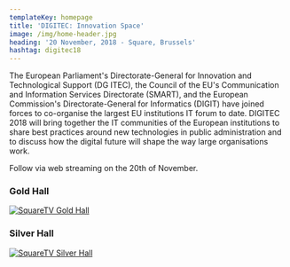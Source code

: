 ```yaml
---
templateKey: homepage
title: 'DIGITEC: Innovation Space'
image: /img/home-header.jpg
heading: '20 November, 2018 - Square, Brussels'
hashtag: digitec18
---
```


The European Parliament's Directorate-General for Innovation and Technological Support (DG ITEC), the Council of the EU's Communication and Information Services Directorate (SMART), and the European Commission's Directorate-General for Informatics (DIGIT) have joined forces to co-organise the largest EU institutions IT forum to date. DIGITEC 2018 will bring together the IT communities of the European institutions to share best practices around new technologies in public administration and to discuss how the digital future will shape the way large organisations work.

Follow via web streaming on the 20th of November.

### Gold Hall

[![SquareTV Gold Hall](img/SquareTV_Gold_Hall.png)](http://squarestream.tv/gold/iframe.html)

### Silver Hall

[![SquareTV Silver Hall](img/SquareTV_Silver_Hall.png)](http://squarestream.tv/silver/iframe.html)
